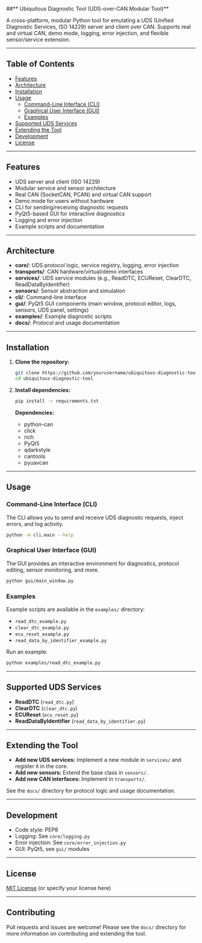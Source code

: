 ##** Ubiquitous Diagnostic Tool (UDS-over-CAN Modular Tool)**

A cross-platform, modular Python tool for emulating a UDS (Unified Diagnostic Services, ISO 14229) server and client over CAN. Supports real and virtual CAN, demo mode, logging, error injection, and flexible sensor/service extension.

---

## Table of Contents

- [Features](#features)
- [Architecture](#architecture)
- [Installation](#installation)
- [Usage](#usage)
  - [Command-Line Interface (CLI)](#command-line-interface-cli)
  - [Graphical User Interface (GUI)](#graphical-user-interface-gui)
  - [Examples](#examples)
- [Supported UDS Services](#supported-uds-services)
- [Extending the Tool](#extending-the-tool)
- [Development](#development)
- [License](#license)

---

## Features

- UDS server and client (ISO 14229)
- Modular service and sensor architecture
- Real CAN (SocketCAN, PCAN) and virtual CAN support
- Demo mode for users without hardware
- CLI for sending/receiving diagnostic requests
- PyQt5-based GUI for interactive diagnostics
- Logging and error injection
- Example scripts and documentation

---

## Architecture

- **core/**: UDS protocol logic, service registry, logging, error injection
- **transports/**: CAN hardware/virtual/demo interfaces
- **services/**: UDS service modules (e.g., ReadDTC, ECUReset, ClearDTC, ReadDataByIdentifier)
- **sensors/**: Sensor abstraction and simulation
- **cli/**: Command-line interface
- **gui/**: PyQt5 GUI components (main window, protocol editor, logs, sensors, UDS panel, settings)
- **examples/**: Example diagnostic scripts
- **docs/**: Protocol and usage documentation

---

## Installation

1. **Clone the repository:**
   ```bash
   git clone https://github.com/yourusername/ubiquitous-diagnostic-tool.git
   cd ubiquitous-diagnostic-tool
   ```

2. **Install dependencies:**
   ```bash
   pip install -r requirements.txt
   ```

   **Dependencies:**
   - python-can
   - click
   - rich
   - PyQt5
   - qdarkstyle
   - cantools
   - pyuavcan

---

## Usage

### Command-Line Interface (CLI)

The CLI allows you to send and receive UDS diagnostic requests, inject errors, and log activity.

```bash
python -m cli.main --help
```

### Graphical User Interface (GUI)

The GUI provides an interactive environment for diagnostics, protocol editing, sensor monitoring, and more.

```bash
python gui/main_window.py
```

### Examples

Example scripts are available in the `examples/` directory:

- `read_dtc_example.py`
- `clear_dtc_example.py`
- `ecu_reset_example.py`
- `read_data_by_identifier_example.py`

Run an example:
```bash
python examples/read_dtc_example.py
```

---

## Supported UDS Services

- **ReadDTC** (`read_dtc.py`)
- **ClearDTC** (`clear_dtc.py`)
- **ECUReset** (`ecu_reset.py`)
- **ReadDataByIdentifier** (`read_data_by_identifier.py`)

---

## Extending the Tool

- **Add new UDS services:** Implement a new module in `services/` and register it in the core.
- **Add new sensors:** Extend the base class in `sensors/`.
- **Add new CAN interfaces:** Implement in `transports/`.

See the `docs/` directory for protocol logic and usage documentation.

---

## Development

- Code style: PEP8
- Logging: See `core/logging.py`
- Error injection: See `core/error_injection.py`
- GUI: PyQt5, see `gui/` modules

---

## License

[MIT License](LICENSE) (or specify your license here)

---

## Contributing

Pull requests and issues are welcome! Please see the `docs/` directory for more information on contributing and extending the tool.
